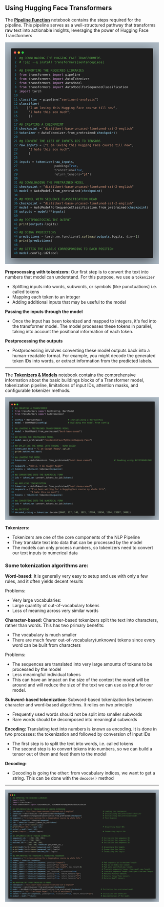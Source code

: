 ## Using Hugging Face Transformers

The [**Pipeline Function**](https://github.com/regmi-saugat/HuggingFace/blob/main/02.%20Hugging%20Face%20Transformers/Behind%20the%20Pipeline.ipynb) notebook contains the steps required for the pipeline. This pipeline serves as a well-structured pathway that transforms raw text into actionable insights, leveraging the power of Hugging Face Transformers 

![Hugging Face](https://github.com/regmi-saugat/HuggingFace/blob/main/Images/02.%20pipeline%20_function.png)

**Preprocessing with tokenizers:** Our first step is to convert the text into numbers that model can understand. For this purpose, we use a `tokenizer`
- Splitting inputs into words, subwords, or symbols (like punctuations) i.e. called tokens
- Mapping each token to an integer
- Adding additional inputs that may be useful to the model
    
**Passing the inputs through the model**
- Once the input has been tokenized and mapped to integers, it's fed into the transformer model. The model processes these tokens in parallel, taking into account the positional information of each token.

**Postprocessing the outputs**
- Postprocessing involves converting these model outputs back into a human-readable format. For example, you might decode the generated token IDs into words, or extract information from the predicted labels.

---

The [**Tokenizers & Models**](https://github.com/regmi-saugat/HuggingFace/blob/main/02.%20Hugging%20Face%20Transformers/Models%20and%20Tokenizers.ipynb) notebook contains the comprehensive information about the basic buildings blocks of a Transformer model, tokenization pipeline, limitations of input IDs, attention masks, and configurable tokenizer methods.

![Images](https://github.com/regmi-saugat/HuggingFace/blob/main/Images/03.%20models_and_tokenizers.png)

**Tokenizers:**
- Tokenizers are one of the core components of the NLP Pipeline
- They translate text into data that can be processed by the model
- The models can only process numbers, so tokenizers need to convert our text inputs to numerical data

### Some tokenization algorithms are:

**Word-based:** It is generally very easy to setup and use with only a few rules, and it often yields decent results

Problems:
- Very large vocabularies:
- Large quantity of out-of-vocabulary tokens
- Loss of meaning across very similar words


**Character-based:** Character-based tokenizers split the text into characters, rather than words. This has two primary benefits:
- The vocabulary is much smaller
- There are much fewer out-of-vocabulary(unknown) tokens since every word can be built from characters

Problems:
- The sequences are translated into very large amounts of tokens to be processed by the model
- Less meaningful individual tokens
- This can have an impact on the size of the context the model will be around and will reduce the size of the text we can use as input for our model.

**Subword-based tokenization:** Subword-based tokenization lies between character and word-based algorithms. It relies on two principle
- Frequently used words should not be split into smaller subwords
- Rare words should be decomposed into meaningful subwords

**Encoding:**
Translating text into numbers is known as encoding. It is done in two processes: the tokenization and followed by conversion of input IDs
- The first step is to split the text into words, i.e. called tokens
- The second step is to convert tokens into numbers, so we can build a tensor out of them and feed them to the model

**Decoding:**
- Decoding is going the other: from vocabulary indices, we want to get a string. This can be done with the `decode()` method

---

![Images](https://github.com/regmi-saugat/HuggingFace/blob/main/Images/04_transformers_ch2_complete.png)
